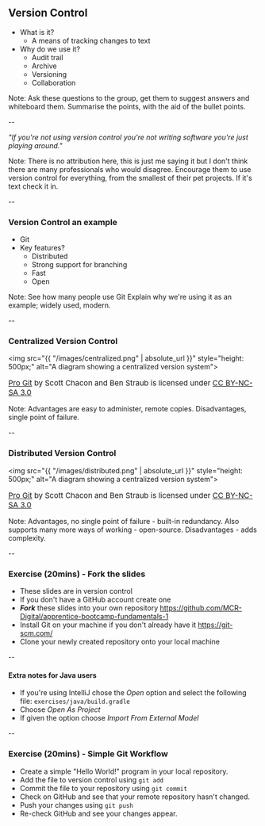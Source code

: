 ## Version Control

+ What is it?
    + A means of tracking changes to text
+ Why do we use it?
    + Audit trail
    + Archive
    + Versioning
    + Collaboration
    
Note:
Ask these questions to the group, get them to suggest answers and whiteboard them.
Summarise the points, with the aid of the bullet points.

--

_"If you're not using version control you're not writing software
you're just playing around."_

Note:
There is no attribution here, this is just me saying it but I don't think there are many professionals who would disagree.
Encourage them to use version control for everything, from the smallest of their pet projects.
If it's text check it in.

--

### Version Control an example

+ Git
+ Key features?
    + Distributed
    + Strong support for branching
    + Fast
    + Open

Note:
See how many people use Git
Explain why we're using it as an example; widely used, modern.

--

### Centralized Version Control

<img src="{{ "/images/centralized.png" | absolute_url }}" style="height: 500px;" alt="A diagram showing a centralized version system">

<p style="float:bottom;font-size:15px">
<a href="https://git-scm.com/book/en/v2">Pro Git</a>
by Scott Chacon and Ben Straub is licensed under 
<a href="https://creativecommons.org/licenses/by-nc-sa/3.0/">CC BY-NC-SA 3.0</a>
</p>

Note:
Advantages are easy to administer, remote copies.
Disadvantages, single point of failure.

--

### Distributed Version Control

<img src="{{ "/images/distributed.png" | absolute_url }}" style="height: 500px;" alt="A diagram showing a centralized version system">

<p style="float:bottom;font-size:15px">
<a href="https://git-scm.com/book/en/v2">Pro Git</a>
by Scott Chacon and Ben Straub is licensed under 
<a href="https://creativecommons.org/licenses/by-nc-sa/3.0/">CC BY-NC-SA 3.0</a>
</p>

Note:
Advantages, no single point of failure - built-in redundancy.
Also supports many more ways of working - open-source.
Disadvantages - adds complexity.

--

### Exercise (20mins) - Fork the slides

* These slides are in version control
* If you don't have a GitHub account create one
* _**Fork**_ these slides into your own repository
https://github.com/MCR-Digital/apprentice-bootcamp-fundamentals-1
* Install Git on your machine if you don't already have it
https://git-scm.com/
* Clone your newly created repository onto your local machine 

--

#### Extra notes for Java users

* If you're using IntelliJ chose the _Open_ option and select the following file:
`exercises/java/build.gradle`
* Choose _Open As Project_
* If given the option choose _Import From External Model_

--

### Exercise (20mins) - Simple Git Workflow

* Create a simple "Hello World!" program in your local repository.
* Add the file to version control using
`git add`
* Commit the file to your repository using
`git commit`
* Check on GitHub and see that your remote repository hasn't changed.
* Push your changes using
`git push`
* Re-check GitHub and see your changes appear.
